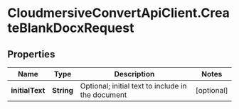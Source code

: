 # CloudmersiveConvertApiClient.CreateBlankDocxRequest

## Properties
Name | Type | Description | Notes
------------ | ------------- | ------------- | -------------
**initialText** | **String** | Optional; initial text to include in the document | [optional] 


